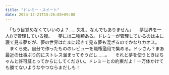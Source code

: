 ```yaml
---
title: "ドレミー・スイート"
date: 2024-12-21T15:26:03+09:00
---
```

　「もう目覚めなくていいのよ？……失礼、なんでもありません」
　夢世界を一人()で管理している獏。
　夢には二種類ある。ドレミーが管理しているのは主に寝て見る夢だが、夢の世界はたまに起きて見る夢も混ざるのでかなりカオス。
　まくら売。自分で作ったもののレビューを職権濫用で集める。ドッさん？まあ最近の仕事ぶり的にストレス溜まってそうだし……。
　それと夢を使うときはちゃんと許可証とってからにしてください。ドレミーとの約束だよ！一万体かけても勝てないようなやつならまだしも！

　
